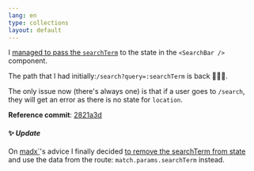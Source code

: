 ```yaml
---
lang: en
type: collections
layout: default
---
```


I [managed to pass the `searchTerm`](https://github.com/Macxim/eiga/commit/2821a3dab064f8530a1af466cfc17cb463d64d7e#diff-35d060f66a046da18d5689a6a0711710) to the state in the `<SearchBar />` component.

The path that I had initially:`/search?query=:searchTerm` is back 🤷🏻‍♂️. 

The only issue now (there's always one) is that if a user goes to `/search`, they will get an error as there is no state for `location`.

**Reference commit**: [2821a3d](https://github.com/Macxim/eiga/commit/2821a3dab064f8530a1af466cfc17cb463d64d7e)

#### ✨ _Update_

On [madx\`](https://twitter.com/madx)'s advice I finally decided [to remove the searchTerm from state](https://github.com/Macxim/eiga/commit/1c726d9b0ead3bdd0e30d914458ef4024e54207f) and use the data from the route: `match.params.searchTerm` instead.
